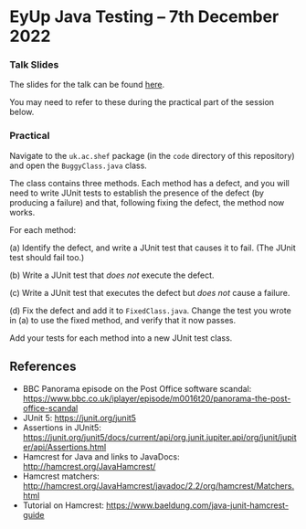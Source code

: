 # EyUp Java Testing – 7th December 2022

### Talk Slides

The slides for the talk can be found
[here](https://github.com/philmcminn/eyup-testing/blob/main/presentation/testing.pdf).

You may need to refer to these during the practical part of the session
below.

### Practical

Navigate to the `uk.ac.shef` package (in the `code` directory of this
repository) and open the `BuggyClass.java` class. 

The class contains three methods. Each method has a defect, and you will
need to write JUnit tests to establish the presence of the defect (by
producing a failure) and that, following fixing the defect, the method now
works. 

For each method:

(a) Identify the defect, and write a JUnit test that causes it to fail. (The
JUnit test should fail too.)

(b) Write a JUnit test that _does not_ execute the defect.

(c) Write a JUnit test that executes the defect but _does not_ cause a
failure.

(d) Fix the defect and add it to `FixedClass.java`. Change the test you
wrote in (a) to use the fixed method, and verify that it now passes. 

Add your tests for each method into a new JUnit test class.

## References

* BBC Panorama episode on the Post Office software scandal: https://www.bbc.co.uk/iplayer/episode/m0016t20/panorama-the-post-office-scandal 
* JUnit 5: https://junit.org/junit5
* Assertions in JUnit5:
  https://junit.org/junit5/docs/current/api/org.junit.jupiter.api/org/junit/jupiter/api/Assertions.html
* Hamcrest for Java and links to JavaDocs: http://hamcrest.org/JavaHamcrest/ 
* Hamcrest matchers:
  http://hamcrest.org/JavaHamcrest/javadoc/2.2/org/hamcrest/Matchers.html
* Tutorial on Hamcrest: https://www.baeldung.com/java-junit-hamcrest-guide
